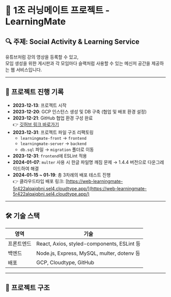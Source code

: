 # 🧠 1조 러닝메이트 프로젝트 - LearningMate

## 🔍 주제: Social Activity & Learning Service

유튜브처럼 강의 영상을 등록할 수 있고,  
모임 생성을 위한 게시판과 각 모임마다 슬랙처럼 사용할 수 있는 메신저 공간을 제공하는 웹 서비스입니다.

---

## 📆 프로젝트 진행 기록

- **2023-12-13**: 프로젝트 시작
- **2023-12-20**: GCP 인스턴스 생성 및 DB 구축 (협업 및 배포 환경 설정)
- **2023-12-21**: GitHub 협업 환경 구성 완료  
  👉 [깃허브 링크 바로가기](https://github.com/mkhajiit/LearningMate)
- **2023-12-31**: 프로젝트 파일 구조 리팩토링
  - `learningmate-front` → `frontend`
  - `learningmate-server` → `backend`
  - `db.sql` 파일 → `migration` 폴더로 이동
- **2023-12-31**: `frontend`에 ESLint 적용
- **2024-01-07**: `multer` 사용 시 한글 파일명 깨짐 문제 → 1.4.4 버전으로 다운그레이드하여 해결
- **2024-01-15 ~ 01-19**: 총 3차례의 배포 테스트 진행  
  👉 클라우드타입 배포 링크: [https://web-learningmate-5r422alqajqbni.sel4.cloudtype.app/](https://web-learningmate-5r422alqajqbni.sel4.cloudtype.app/)

---

## 🛠 기술 스택

| 영역       | 기술                                       |
| ---------- | ------------------------------------------ |
| 프론트엔드 | React, Axios, styled-components, ESLint 등 |
| 백엔드     | Node.js, Express, MySQL, multer, dotenv 등 |
| 배포       | GCP, Cloudtype, GitHub                     |

---

## 📁 프로젝트 구조
